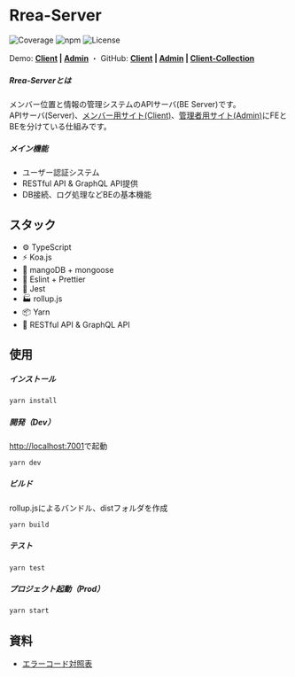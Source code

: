 # Rrea-Server

![Coverage](https://img.shields.io/badge/Coverage-95%25-84CC16.svg?style=flat-square)  ![npm](https://img.shields.io/badge/npm-0.3.1-84CC16.svg?style=flat-square)  ![License](https://img.shields.io/badge/License-MIT-0284C7.svg?logo=&style=flat-square)

Demo:  **[Client]() | [Admin]()**  ・  GitHub:  **[Client](https://github.com/kensoz/Rrea-client) | [Admin]() | [Client-Collection](https://github.com/kensoz/Rrea-client-collection)**

##### Rrea-Serverとは

メンバー位置と情報の管理システムのAPIサーバ(BE Server)です。\
APIサーバ(Server)、[メンバー用サイト(Client)](https://github.com/kensoz/Rrea-client)、[管理者用サイト(Admin)]()にFEとBEを分けている仕組みです。

##### メイン機能

+ ユーザー認証システム
+ RESTful API & GraphQL API提供
+ DB接続、ログ処理などBEの基本機能



## スタック

- ⚙️ TypeScript
- ⚡️ Koa.js
- 💽 mangoDB + mongoose
- 📑 Eslint + Prettier
- 🔌 Jest
- 🏭 rollup.js
- 📦 Yarn
- 🔻 RESTful API & GraphQL API



## 使用

##### インストール

```bash
yarn install
```

##### 開発（Dev）

[http://localhost:7001](http://localhost:7001)で起動

```bash
yarn dev
```

##### ビルド

rollup.jsによるバンドル、distフォルダを作成

```bash
yarn build
```

##### テスト

```bash
yarn test
```

##### プロジェクト起動（Prod）

```bash
yarn start
```



## 資料

+ [エラーコード対照表](https://github.com/kensoz/Rrea-server/blob/master/docs/error.md)
